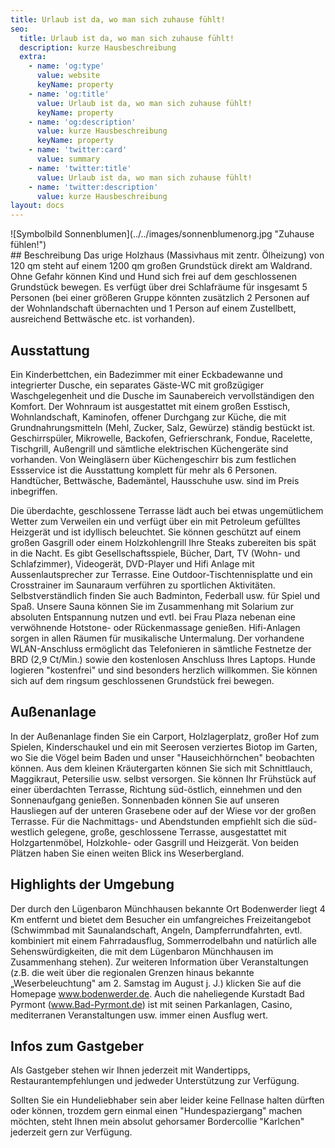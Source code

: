 ```yaml
---
title: Urlaub ist da, wo man sich zuhause fühlt!
seo:
  title: Urlaub ist da, wo man sich zuhause fühlt!
  description: kurze Hausbeschreibung
  extra:
    - name: 'og:type'
      value: website
      keyName: property
    - name: 'og:title'
      value: Urlaub ist da, wo man sich zuhause fühlt!
      keyName: property
    - name: 'og:description'
      value: kurze Hausbeschreibung
      keyName: property
    - name: 'twitter:card'
      value: summary
    - name: 'twitter:title'
      value: Urlaub ist da, wo man sich zuhause fühlt!
    - name: 'twitter:description'
      value: kurze Hausbeschreibung
layout: docs
---
```

<div style="margin: 0 auto;">
![Symbolbild Sonnenblumen](../../images/sonnenblumenorg.jpg "Zuhause fühlen!")
</div>
## Beschreibung
Das urige Holzhaus (Massivhaus mit zentr. Ölheizung) von 120 qm steht auf einem 1200 qm großen Grundstück direkt am Waldrand. Ohne Gefahr können Kind und Hund sich frei auf dem geschlossenen Grundstück bewegen. Es verfügt über drei Schlafräume für insgesamt 5 Personen (bei einer größeren Gruppe könnten zusätzlich 2 Personen auf der Wohnlandschaft übernachten und 1 Person auf einem Zustellbett, ausreichend Bettwäsche etc. ist vorhanden). 

## Ausstattung
Ein Kinderbettchen, ein Badezimmer mit einer Eckbadewanne und integrierter Dusche, ein separates Gäste-WC mit großzügiger Waschgelegenheit und die Dusche im Saunabereich vervollständigen den Komfort. Der Wohnraum ist ausgestattet mit einem großen Esstisch, Wohnlandschaft, Kaminofen, offener Durchgang zur Küche, die mit Grundnahrungsmitteln (Mehl, Zucker, Salz, Gewürze) ständig bestückt ist. Geschirrspüler, Mikrowelle, Backofen, Gefrierschrank, Fondue, Racelette, Tischgrill, Außengrill und sämtliche elektrischen Küchengeräte sind vorhanden. Von Weingläsern über Küchengeschirr bis zum festlichen Essservice ist die Ausstattung komplett für mehr als 6 Personen. Handtücher, Bettwäsche, Bademäntel, Hausschuhe usw. sind im Preis inbegriffen.

Die überdachte, geschlossene Terrasse lädt auch bei etwas ungemütlichem Wetter zum Verweilen ein und verfügt über ein mit Petroleum gefülltes Heizgerät und ist idyllisch beleuchtet.  Sie können geschützt auf einem großen Gasgrill oder einem Holzkohlengrill Ihre Steaks zubereiten bis spät in die Nacht. Es gibt Gesellschaftsspiele, Bücher, Dart, TV (Wohn- und Schlafzimmer), Videogerät, DVD-Player und Hifi Anlage mit Aussenlautsprecher zur Terrasse. Eine Outdoor-Tischtennisplatte und ein Crosstrainer im Saunaraum verführen zu sportlichen Aktivitäten. Selbstverständlich finden Sie auch Badminton, Federball usw. für Spiel und Spaß. Unsere Sauna können Sie im Zusammenhang mit Solarium zur absoluten Entspannung nutzen und evtl. bei Frau Plaza nebenan eine verwöhnende Hotstone- oder Rückenmassage genießen. Hifi-Anlagen sorgen in allen Räumen für musikalische Untermalung. Der vorhandene WLAN-Anschluss ermöglicht das Telefonieren in sämtliche Festnetze der BRD (2,9 Ct/Min.) sowie den kostenlosen Anschluss Ihres Laptops. Hunde logieren "kostenfrei" und sind besonders herzlich willkommen. Sie können sich auf dem ringsum geschlossenen Grundstück frei bewegen.

## Außenanlage
In der Außenanlage finden Sie ein Carport, Holzlagerplatz, großer Hof zum Spielen, Kinderschaukel und ein mit Seerosen verziertes Biotop im Garten, wo Sie die Vögel beim Baden und unser "Hauseichhörnchen" beobachten können. Aus dem kleinen Kräutergarten können Sie sich mit Schnittlauch, Maggikraut, Petersilie usw. selbst versorgen. Sie können Ihr Frühstück auf einer überdachten Terrasse, Richtung süd-östlich, einnehmen und den Sonnenaufgang genießen. Sonnenbaden können Sie auf unseren Hausliegen auf der unteren Grasebene oder auf der Wiese vor der großen Terrasse. Für die Nachmittags- und Abendstunden empfiehlt sich die süd-westlich gelegene, große, geschlossene Terrasse, ausgestattet mit Holzgartenmöbel, Holzkohle- oder Gasgrill und Heizgerät. Von beiden Plätzen haben Sie einen weiten Blick ins Weserbergland.

 

## Highlights der Umgebung
Der durch den Lügenbaron Münchhausen bekannte Ort Bodenwerder liegt 4 Km entfernt und bietet dem Besucher ein umfangreiches Freizeitangebot (Schwimmbad mit Saunalandschaft, Angeln, Dampferrundfahrten, evtl. kombiniert mit einem Fahrradausflug, Sommerrodelbahn und natürlich alle Sehenswürdigkeiten, die mit dem Lügenbaron Münchhausen im Zusammenhang stehen). Zur weiteren Information über Veranstaltungen (z.B. die weit über die regionalen Grenzen hinaus bekannte „Weserbeleuchtung" am 2. Samstag im August j. J.) klicken Sie auf die Homepage www.bodenwerder.de. Auch die naheliegende Kurstadt Bad Pyrmont (www.Bad-Pyrmont.de) ist mit seinen Parkanlagen, Casino, mediterranen Veranstaltungen usw. immer einen Ausflug wert.

## Infos zum Gastgeber
Als Gastgeber stehen wir Ihnen jederzeit mit Wandertipps, Restaurantempfehlungen und jedweder Unterstützung zur Verfügung.

Sollten Sie ein Hundeliebhaber sein aber leider keine Fellnase halten dürften oder können, trozdem gern einmal einen "Hundespaziergang" machen möchten, steht Ihnen mein absolut gehorsamer Bordercollie "Karlchen" jederzeit gern zur Verfügung.